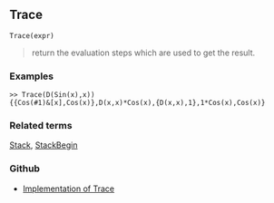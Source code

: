 ## Trace

```
Trace(expr)
```

> return the evaluation steps which are used to get the result.
 
### Examples

```
>> Trace(D(Sin(x),x))
{{Cos(#1)&[x],Cos(x)},D(x,x)*Cos(x),{D(x,x),1},1*Cos(x),Cos(x)}
```

### Related terms
[Stack](Stack.md), [StackBegin](StackBegin.md)

### Github

* [Implementation of Trace](https://github.com/axkr/symja_android_library/blob/master/symja_android_library/matheclipse-core/src/main/java/org/matheclipse/core/builtin/Programming.java#L3027) 
